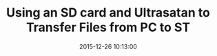 ---
layout: post
title: Using an SD card and Ultrasatan to Transfer Files from PC to ST
date: '2015-12-26 10:13:00'
categories: playing_downloaded_atari_st_games
---